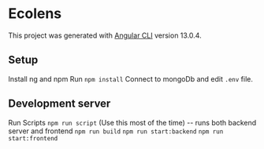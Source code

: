 # Ecolens

This project was generated with [Angular CLI](https://github.com/angular/angular-cli) version 13.0.4.

## Setup

Install ng and npm
Run `npm install`
Connect to mongoDb and edit `.env` file.

## Development server

Run Scripts
`npm run script` (Use this most of the time) -- runs both backend server and frontend
`npm run build`
`npm run start:backend`
`npm run start:frontend`
